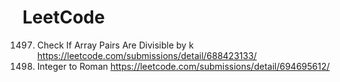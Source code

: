 # LeetCode


1497. Check If Array Pairs Are Divisible by k  https://leetcode.com/submissions/detail/688423133/
12. Integer to Roman https://leetcode.com/submissions/detail/694695612/
